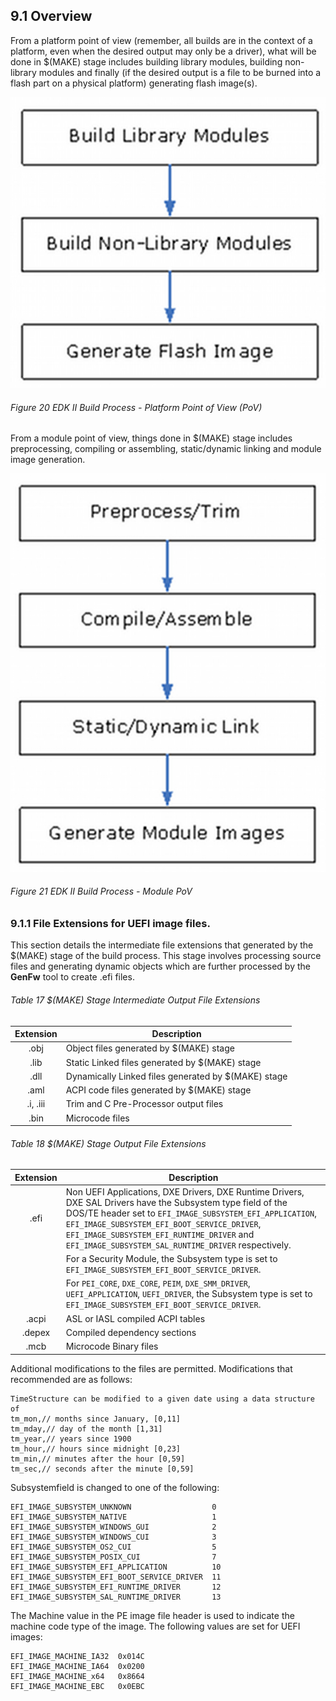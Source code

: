 <!--- @file
  9.1 Overview

  Copyright (c) 2008-2017, Intel Corporation. All rights reserved.<BR>

  Redistribution and use in source (original document form) and 'compiled'
  forms (converted to PDF, epub, HTML and other formats) with or without
  modification, are permitted provided that the following conditions are met:

  1) Redistributions of source code (original document form) must retain the
     above copyright notice, this list of conditions and the following
     disclaimer as the first lines of this file unmodified.

  2) Redistributions in compiled form (transformed to other DTDs, converted to
     PDF, epub, HTML and other formats) must reproduce the above copyright
     notice, this list of conditions and the following disclaimer in the
     documentation and/or other materials provided with the distribution.

  THIS DOCUMENTATION IS PROVIDED BY TIANOCORE PROJECT "AS IS" AND ANY EXPRESS OR
  IMPLIED WARRANTIES, INCLUDING, BUT NOT LIMITED TO, THE IMPLIED WARRANTIES OF
  MERCHANTABILITY AND FITNESS FOR A PARTICULAR PURPOSE ARE DISCLAIMED. IN NO
  EVENT SHALL TIANOCORE PROJECT  BE LIABLE FOR ANY DIRECT, INDIRECT, INCIDENTAL,
  SPECIAL, EXEMPLARY, OR CONSEQUENTIAL DAMAGES (INCLUDING, BUT NOT LIMITED TO,
  PROCUREMENT OF SUBSTITUTE GOODS OR SERVICES; LOSS OF USE, DATA, OR PROFITS;
  OR BUSINESS INTERRUPTION) HOWEVER CAUSED AND ON ANY THEORY OF LIABILITY,
  WHETHER IN CONTRACT, STRICT LIABILITY, OR TORT (INCLUDING NEGLIGENCE OR
  OTHERWISE) ARISING IN ANY WAY OUT OF THE USE OF THIS DOCUMENTATION, EVEN IF
  ADVISED OF THE POSSIBILITY OF SUCH DAMAGE.

-->

## 9.1 Overview

From a platform point of view (remember, all builds are in the context of a
platform, even when the desired output may only be a driver), what will be done
in $(MAKE) stage includes building library modules, building non-library
modules and finally (if the desired output is a file to be burned into a flash
part on a physical platform) generating flash image(s).

![](../media/image20.png)

###### Figure 20 EDK II Build Process - Platform Point of View (PoV)

From a module point of view, things done in $(MAKE) stage includes
preprocessing, compiling or assembling, static/dynamic linking and module image
generation.

![](../media/image21.png)

###### Figure 21 EDK II Build Process - Module PoV

### 9.1.1 File Extensions for UEFI image files.

This section details the intermediate file extensions that generated by the
$(MAKE) stage of the build process. This stage involves processing source files
and generating dynamic objects which are further processed by the **GenFw** tool
to create .efi files.

###### Table 17 $(MAKE) Stage Intermediate Output File Extensions

| Extension | Description                                         |
|:---------:| --------------------------------------------------- |
| .obj      | Object files generated by $(MAKE) stage             |
| .lib      | Static Linked files generated by $(MAKE) stage      |
| .dll      | Dynamically Linked files generated by $(MAKE) stage |
| .aml      | ACPI code files generated by $(MAKE) stage          |
| .i, .iii  | Trim and C Pre-Processor output files               |
| .bin      | Microcode files                                     |

###### Table 18 $(MAKE) Stage Output File Extensions

| Extension   | Description                                                                                                                                                               |
|:-----------:| ------------------------------------------------------------------------------------------------------------------------------------------------------------------------- |
| .efi        | Non UEFI Applications, DXE Drivers, DXE Runtime Drivers, DXE SAL Drivers have the Subsystem type field of the DOS/TE header set to `EFI_IMAGE_SUBSYSTEM_EFI_APPLICATION`, `EFI_IMAGE_SUBSYSTEM_EFI_BOOT_SERVICE_DRIVER`, `EFI_IMAGE_SUBSYSTEM_EFI_RUNTIME_DRIVER` and `EFI_IMAGE_SUBSYSTEM_SAL_RUNTIME_DRIVER` respectively. |
|             | For a Security Module, the Subsystem type is set to `EFI_IMAGE_SUBSYSTEM_EFI_BOOT_SERVICE_DRIVER`.                                                                        |
|             | For `PEI_CORE`, `DXE_CORE`, `PEIM`, `DXE_SMM_DRIVER`, `UEFI_APPLICATION`, `UEFI_DRIVER`, the Subsystem type is set to `EFI_IMAGE_SUBSYSTEM_EFI_BOOT_SERVICE_DRIVER`.      |
| .acpi       | ASL or IASL compiled ACPI tables                                                                                                                                          |
| .depex      | Compiled dependency sections                                                                                                                                              |
| .mcb        | Microcode Binary files                                                                                                                                                    |

Additional modifications to the files are permitted. Modifications that
recommended are as follows:

```
TimeStructure can be modified to a given date using a data structure of
tm_mon,// months since January, [0,11]
tm_mday,// day of the month [1,31]
tm_year,// years since 1900
tm_hour,// hours since midnight [0,23]
tm_min,// minutes after the hour [0,59]
tm_sec,// seconds after the minute [0,59]
```

Subsystemfield is changed to one of the following:

```
EFI_IMAGE_SUBSYSTEM_UNKNOWN                  0
EFI_IMAGE_SUBSYSTEM_NATIVE                   1
EFI_IMAGE_SUBSYSTEM_WINDOWS_GUI              2
EFI_IMAGE_SUBSYSTEM_WINDOWS_CUI              3
EFI_IMAGE_SUBSYSTEM_OS2_CUI                  5
EFI_IMAGE_SUBSYSTEM_POSIX_CUI                7
EFI_IMAGE_SUBSYSTEM_EFI_APPLICATION          10
EFI_IMAGE_SUBSYSTEM_EFI_BOOT_SERVICE_DRIVER  11
EFI_IMAGE_SUBSYSTEM_EFI_RUNTIME_DRIVER       12
EFI_IMAGE_SUBSYSTEM_SAL_RUNTIME_DRIVER       13
```

The Machine value in the PE image file header is used to indicate the machine
code type of the image. The following values are set for UEFI images:

```
EFI_IMAGE_MACHINE_IA32  0x014C
EFI_IMAGE_MACHINE_IA64  0x0200
EFI_IMAGE_MACHINE_x64   0x8664
EFI_IMAGE_MACHINE_EBC   0x0EBC
```
